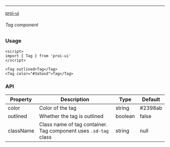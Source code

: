 ---

[proi-ui](https://github.com/specialdoom/proi-ui)

###### Tag component

### Usage

```sveltehtml
<script>
import { Tag } from 'proi-ui'
</script>

<Tag outlined>Tag</Tag>
<Tag color="#3a5asd">Tag</Tag>
```

### API

| Property  | Description                                                     | Type    | Default |
| --------- | --------------------------------------------------------------- | ------- | ------- |
| color     | Color of the tag                                                | string  | #2398ab |
| outlined  | Whether the tag is outlined                                     | boolean | false   |
| className | Class name of tag container. Tag component uses `.sd-tag` class | string  | null    |

